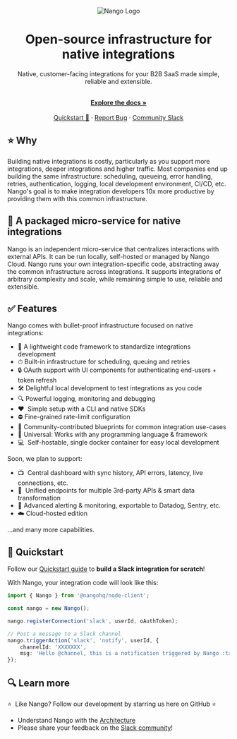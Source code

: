 <div align="center">
  
  ![Nango Logo](https://uploads-ssl.webflow.com/62a9f4a7a5a3d9ef1439982a/62aa0f9de9ebfd31d66f4ef7_Nango-logo-tight.png)

</div>

<h1 align="center">Open-source infrastructure for native integrations</h1>

<div align="center">
Native, customer-facing integrations for your B2B SaaS made simple, reliable and extensible.
</div>

<p align="center">
    <br />
    <a href="https://docs.nango.dev" rel="dofollow"><strong>Explore the docs »</strong></a>
    <br />

  <br/>
    <a href="https://docs.nango.dev/quickstart/node">Quickstart 🚀</a>
    ·
    <a href="https://github.com/nangohq/nango/issues">Report Bug</a>
    ·
    <a href="https://nango.dev/slack">Community Slack</a>
</p>

## ⭐ Why

Building native integrations is costly, particularly as you support more integrations, deeper integrations and higher traffic. Most companies end up building the same infrastructure: scheduling, queueing, error handling, retries, authentication, logging, local development environment, CI/CD, etc. Nango's goal is to make integration developers 10x more productive by providing them with this common infrastructure.

## 🎁 A packaged micro-service for native integrations

Nango is an independent micro-service that centralizes interactions with external APIs. It can be run locally, self-hosted or managed by Nango Cloud. Nango runs your own integration-specific code, abstracting away the common infrastructure across integrations. It supports integrations of arbitrary complexity and scale, while remaining simple to use, reliable and extensible.

## ✅ Features

Nango comes with bullet-proof infrastructure focused on native integrations:

-   📁 A lightweight code framework to standardize integrations development
-   ⏱ Built-in infrastructure for scheduling, queuing and retries
-   🔒 OAuth support with UI components for authenticating end-users + token refresh
-   🛠 Delightful local development to test integrations as you code
-   🔍 Powerful logging, monitoring and debugging
-   ❤️  Simple setup with a CLI and native SDKs
-   ⛔️ Fine-grained rate-limit configuration
-   👥 Community-contributed blueprints for common integration use-cases
-   🧩 Universal: Works with any programming language & framework
-   💻  Self-hostable, single docker container for easy local development

Soon, we plan to support:

-   📺  Central dashboard with sync history, API errors, latency, live connections, etc.
-   🧠  Unified endpoints for multiple 3rd-party APIs & smart data transformation
-   🚨 Advanced alerting & monitoring, exportable to Datadog, Sentry, etc.
-   ☁️ Cloud-hosted edition

…and many more capabilities.

## 🚀 Quickstart

Follow our [Quickstart guide](https://docs.nango.dev/quickstart/node) to **build a Slack integration for scratch**!

With Nango, your integration code will look like this:

```ts
import { Nango } from '@nangohq/node-client';

const nango = new Nango();

nango.registerConnection('slack', userId, oAuthToken);

// Post a message to a Slack channel
nango.triggerAction('slack', 'notify', userId, {
    channelId: 'XXXXXXX',
    msg: 'Hello @channel, this is a notification triggered by Nango :tada:'
});
```

## 🔍 Learn more

⭐  Like Nango? Follow our development by starring us here on GitHub ⭐

-   Understand Nango with the [Architecture](https://docs.nango.dev/architecture)
-   Please share your feedback on the [Slack community](https://nango.dev/slack)!
